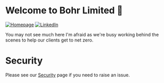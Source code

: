 # Welcome to Bohr Limited 👋

[![Homepage](https://img.shields.io/badge/💻_Website-718967)](https://bohreng.com) [![LinkedIn](https://img.shields.io/badge/Bohr%20Limited-0077B5?logo=LinkedIn)](https://uk.linkedin.com/company/bohr-limited)

You may not see much here I'm afraid as we're busy working behind the scenes to help our clients get to net zero.

# Security
Please see our [Security](https://github.com/bohr-uk/.github/SECURITY.md) page if you need to raise an issue.